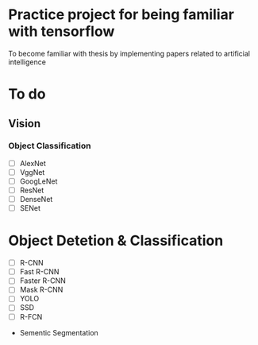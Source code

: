 

# Practice project for being familiar with tensorflow
To become familiar with thesis by implementing papers related to artificial intelligence

# To do
## Vision
### Object Classification
- [ ] AlexNet  <ongoing>
- [ ] VggNet
- [ ] GoogLeNet
- [ ] ResNet
- [ ] DenseNet
- [ ] SENet

# Object Detetion & Classification
- [ ] R-CNN
- [ ] Fast R-CNN
- [ ] Faster R-CNN
- [ ] Mask R-CNN
- [ ] YOLO
- [ ] SSD
- [ ] R-FCN

- Sementic Segmentation
